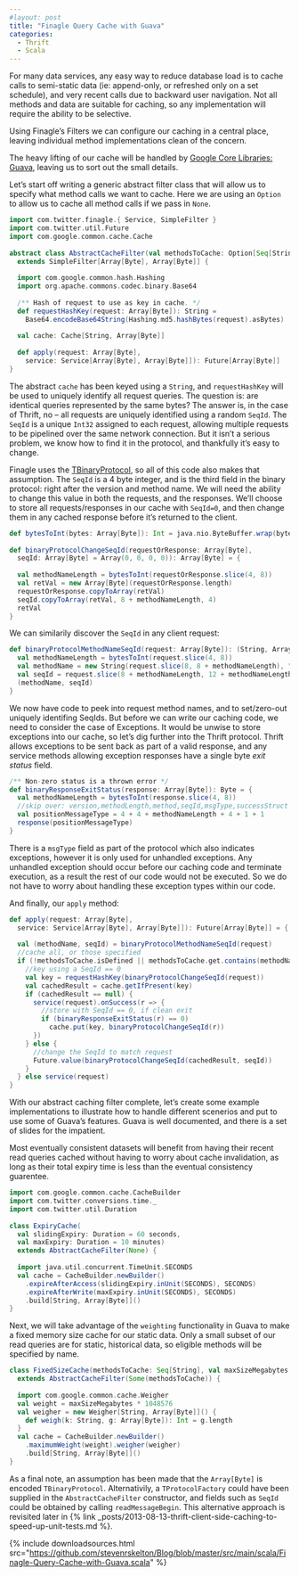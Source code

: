 ```yaml
---
#layout: post
title: "Finagle Query Cache with Guava"
categories:
  - Thrift
  - Scala
---
```


For many data services, any easy way to reduce database load is to cache calls to semi-static data (ie: append-only, or refreshed only on a set schedule), and very recent calls due to backward user navigation. Not all methods and data are suitable for caching, so any implementation will require the ability to be selective.

Using Finagle’s Filters we can configure our caching in a central place, leaving individual method implementations clean of the concern.

The heavy lifting of our cache will be handled by [Google Core Libraries: Guava](https://code.google.com/p/guava-libraries/), leaving us to sort out the small details.

Let’s start off writing a generic abstract filter class that will allow us to specify what method calls we want to cache. Here we are using an `Option` to allow us to cache all method calls if we pass in `None`.

```scala
import com.twitter.finagle.{ Service, SimpleFilter }
import com.twitter.util.Future
import com.google.common.cache.Cache
 
abstract class AbstractCacheFilter(val methodsToCache: Option[Seq[String]] = None) 
  extends SimpleFilter[Array[Byte], Array[Byte]] {
 
  import com.google.common.hash.Hashing
  import org.apache.commons.codec.binary.Base64
 
  /** Hash of request to use as key in cache. */
  def requestHashKey(request: Array[Byte]): String =
    Base64.encodeBase64String(Hashing.md5.hashBytes(request).asBytes)
 
  val cache: Cache[String, Array[Byte]]
 
  def apply(request: Array[Byte], 
    service: Service[Array[Byte], Array[Byte]]): Future[Array[Byte]]
}
```

The abstract `cache` has been keyed using a `String`, and `requestHashKey` will be used to uniquely identify all request queries.
The question is: are identical queries represented by the same bytes? The answer is, in the case of Thrift, no – all requests are uniquely identified using a random `SeqId`. The `SeqId` is a unique `Int32` assigned to each request, allowing multiple requests to be pipelined over the same network connection. But it isn’t a serious problem, we know how to find it in the protocol, and thankfully it’s easy to change.

Finagle uses the [TBinaryProtocol](https://github.com/apache/thrift/blob/master/lib/java/src/org/apache/thrift/protocol/TBinaryProtocol.java), so all of this code also makes that assumption. The `SeqId` is a 4 byte integer, and is the third field in the binary protocol: right after the version and method name. We will need the ability to change this value in both the requests, and the responses. We’ll choose to store all requests/responses in our cache with `SeqId=0`, and then change them in any cached response before it’s returned to the client.

```scala
def bytesToInt(bytes: Array[Byte]): Int = java.nio.ByteBuffer.wrap(bytes).getInt
 
def binaryProtocolChangeSeqId(requestOrResponse: Array[Byte], 
  seqId: Array[Byte] = Array(0, 0, 0, 0)): Array[Byte] = {
 
  val methodNameLength = bytesToInt(requestOrResponse.slice(4, 8))
  val retVal = new Array[Byte](requestOrResponse.length)
  requestOrResponse.copyToArray(retVal)
  seqId.copyToArray(retVal, 8 + methodNameLength, 4)
  retVal
}
```

We can similarily discover the `SeqId` in any client request:

```scala
def binaryProtocolMethodNameSeqId(request: Array[Byte]): (String, Array[Byte]) = {
  val methodNameLength = bytesToInt(request.slice(4, 8))
  val methodName = new String(request.slice(8, 8 + methodNameLength), "UTF-8")
  val seqId = request.slice(8 + methodNameLength, 12 + methodNameLength)
  (methodName, seqId)
}
```

We now have code to peek into request method names, and to set/zero-out uniquely identifing SeqIds. But before we can write our caching code, we need to consider the case of Exceptions. It would be unwise to store exceptions into our cache, so let’s dig further into the Thrift protocol. Thrift allows exceptions to be sent back as part of a valid response, and any service methods allowing exception responses have a single byte _exit status_ field.

```scala
/** Non-zero status is a thrown error */
def binaryResponseExitStatus(response: Array[Byte]): Byte = {
  val methodNameLength = bytesToInt(response.slice(4, 8))
  //skip over: version,methodLength,method,seqId,msgType,successStruct
  val positionMessageType = 4 + 4 + methodNameLength + 4 + 1 + 1
  response(positionMessageType)
}
```

There is a `msgType` field as part of the protocol which also indicates exceptions, however it is only used for unhandled exceptions. Any unhandled exception should occur before our caching code and terminate execution, as a result the rest of our code would not be executed. So we do not have to worry about handling these exception types within our code.

And finally, our `apply` method:

```scala
def apply(request: Array[Byte], 
  service: Service[Array[Byte], Array[Byte]]): Future[Array[Byte]] = {
 
  val (methodName, seqId) = binaryProtocolMethodNameSeqId(request)
  //cache all, or those specified
  if (!methodsToCache.isDefined || methodsToCache.get.contains(methodName)) {
    //key using a SeqId == 0
    val key = requestHashKey(binaryProtocolChangeSeqId(request))
    val cachedResult = cache.getIfPresent(key)
    if (cachedResult == null) {
      service(request).onSuccess(r => {
        //store with SeqId == 0, if clean exit
        if (binaryResponseExitStatus(r) == 0) 
          cache.put(key, binaryProtocolChangeSeqId(r))
      })
    } else {
      //change the SeqId to match request
      Future.value(binaryProtocolChangeSeqId(cachedResult, seqId))
    }
  } else service(request)
}
```

With our abstract caching filter complete, let’s create some example implementations to illustrate how to handle different scenerios and put to use some of Guava’s features. Guava is well documented, and there is a set of slides for the impatient.

Most eventually consistent datasets will benefit from having their recent read queries cached without having to worry about cache invalidation, as long as their total expiry time is less than the eventual consistency guarentee.

```scala
import com.google.common.cache.CacheBuilder
import com.twitter.conversions.time._
import com.twitter.util.Duration
 
class ExpiryCache(
  val slidingExpiry: Duration = 60 seconds,
  val maxExpiry: Duration = 10 minutes) 
  extends AbstractCacheFilter(None) {
 
  import java.util.concurrent.TimeUnit.SECONDS
  val cache = CacheBuilder.newBuilder()
    .expireAfterAccess(slidingExpiry.inUnit(SECONDS), SECONDS)
    .expireAfterWrite(maxExpiry.inUnit(SECONDS), SECONDS)
    .build[String, Array[Byte]]()
}
```

Next, we will take advantage of the `weighting` functionality in Guava to make a fixed memory size cache for our static data. Only a small subset of our read queries are for static, historical data, so eligible methods will be specified by name.

```scala
class FixedSizeCache(methodsToCache: Seq[String], val maxSizeMegabytes: Int = 100) 
  extends AbstractCacheFilter(Some(methodsToCache)) {
 
  import com.google.common.cache.Weigher
  val weight = maxSizeMegabytes * 1048576
  val weigher = new Weigher[String, Array[Byte]]() {
    def weigh(k: String, g: Array[Byte]): Int = g.length
  }
  val cache = CacheBuilder.newBuilder()
    .maximumWeight(weight).weigher(weigher)
    .build[String, Array[Byte]]()
}
```

As a final note, an assumption has been made that the `Array[Byte]` is encoded `TBinaryProtocol`. Alternativily, a `TProtocolFactory` could have been supplied in the `AbstractCacheFilter` constructor, and fields such as `SeqId` could be obtained by calling `readMessageBegin`. This alternative approach is revisited later in {% link _posts/2013-08-13-thrift-client-side-caching-to-speed-up-unit-tests.md %}.

{%
  include downloadsources.html
  src="https://github.com/stevenrskelton/Blog/blob/master/src/main/scala/Finagle-Query-Cache-with-Guava.scala"
%}
